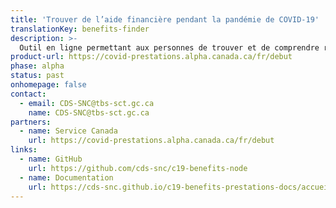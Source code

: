 ```yaml
---
title: 'Trouver de l’aide financière pendant la pandémie de COVID-19'
translationKey: benefits-finder
description: >-
  Outil en ligne permettant aux personnes de trouver et de comprendre rapidement à quelle aide financière elles sont admissibles pendant la pandémie de COVID-19.
product-url: https://covid-prestations.alpha.canada.ca/fr/debut
phase: alpha
status: past
onhomepage: false
contact:
  - email: CDS-SNC@tbs-sct.gc.ca
    name: CDS-SNC@tbs-sct.gc.ca
partners:
  - name: Service Canada
    url: https://covid-prestations.alpha.canada.ca/fr/debut
links:
  - name: GitHub
    url: https://github.com/cds-snc/c19-benefits-node
  - name: Documentation
    url: https://cds-snc.github.io/c19-benefits-prestations-docs/accueil/
---
```

